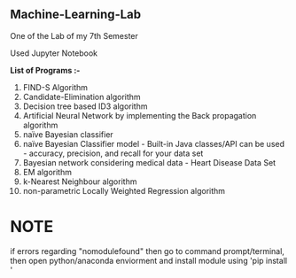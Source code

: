 ## Machine-Learning-Lab

One of the Lab of my 7th Semester

Used Jupyter Notebook

**List of Programs :-**

1. FIND-S Algorithm
2. Candidate-Elimination algorithm
3. Decision tree based ID3 algorithm
4. Artificial Neural Network by implementing the Back propagation algorithm
5. naïve Bayesian classifier
6. naïve Bayesian Classifier model - Built-in Java classes/API can be used - accuracy, precision, and recall for your data set
7. Bayesian network considering medical data - Heart Disease Data Set
8. EM algorithm
9. k-Nearest Neighbour algorithm
10. non-parametric Locally Weighted Regression algorithm

# NOTE

if errors regarding "nomodulefound<module-name>" then go to command prompt/terminal, then open python/anaconda enviorment and install module using 'pip install <module-name>'  
